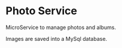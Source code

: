 # Photo Service

MicroService to manage photos and albums.

Images are saved into a MySql database.

